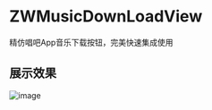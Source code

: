# ZWMusicDownLoadView
精仿唱吧App音乐下载按钮，完美快速集成使用
## 展示效果
![image](https://github.com/liunianhuaguoyanxi/ZWMusicDownLoadView/blob/master/GIF/showMusicDownLoadView.gif)
